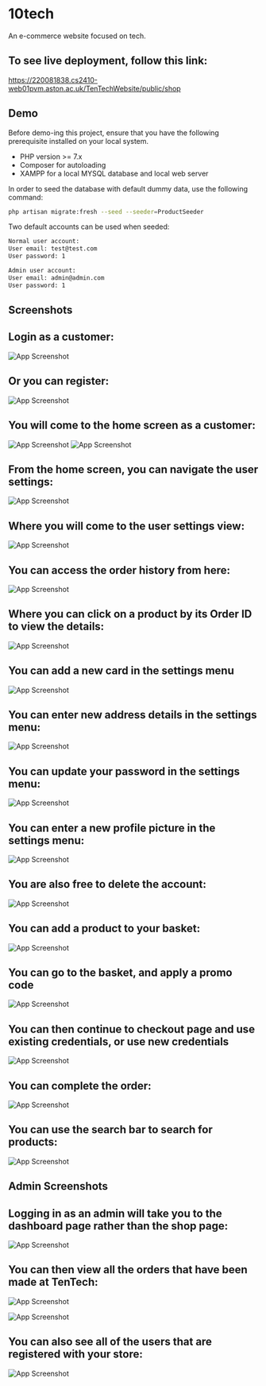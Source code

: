 
# 10tech

An e-commerce website focused on tech.

To see live deployment, follow this link:
-
https://220081838.cs2410-web01pvm.aston.ac.uk/TenTechWebsite/public/shop





## Demo

Before demo-ing this project, ensure that you have the following prerequisite installed on your local system.

- PHP version >= 7.x
- Composer for autoloading
- XAMPP for a local MYSQL database and local web server

In order to seed the database with default dummy data, use the following command:

```bash
php artisan migrate:fresh --seed --seeder=ProductSeeder
```

Two default accounts can be used when seeded:

```bash
Normal user account:
User email: test@test.com
User password: 1
```

```bash
Admin user account:
User email: admin@admin.com
User password: 1
```

## Screenshots
Login as a customer:
-

![App Screenshot](https://github.com/AQ-GB/10tech/blob/main/TenTechWebsite/public/loginreadme.png?raw=true)

Or you can register:
-

![App Screenshot](https://github.com/AQ-GB/10tech/blob/main/TenTechWebsite/public/registerreadme.png?raw=true)

You will come to the home screen as a customer:
-
![App Screenshot](https://raw.githubusercontent.com/AQ-GB/10tech/main/TenTechWebsite/public/homescreencustprt1.png)
![App Screenshot](https://raw.githubusercontent.com/AQ-GB/10tech/main/TenTechWebsite/public/homescreencustprt2.png)

From the home screen, you can navigate the user settings:
-
![App Screenshot](https://raw.githubusercontent.com/AQ-GB/10tech/main/TenTechWebsite/public/homescreencustdropdown.png)

Where you will come to the user settings view:
-
![App Screenshot](https://raw.githubusercontent.com/AQ-GB/10tech/main/TenTechWebsite/public/settingsviewreadme.png)

You can access the order history from here: 
-
![App Screenshot](https://raw.githubusercontent.com/AQ-GB/10tech/main/TenTechWebsite/public/orderhistryreadme.png)

Where you can click on a product by its Order ID to view the details:
-
![App Screenshot](https://raw.githubusercontent.com/AQ-GB/10tech/main/TenTechWebsite/public/orderdetailsreadme.png)

You can add a new card in the settings menu
- 
![App Screenshot](https://raw.githubusercontent.com/AQ-GB/10tech/main/TenTechWebsite/public/entercardetailsreadme.png)

You can enter new address details in the settings menu:
- 
![App Screenshot](https://raw.githubusercontent.com/AQ-GB/10tech/main/TenTechWebsite/public/enteraddreessinforeadme.png)

You can update your password in the settings menu:
- 
![App Screenshot](https://raw.githubusercontent.com/AQ-GB/10tech/main/TenTechWebsite/public/enterpasswordreadme.png)

You can enter a new profile picture in the settings menu:
- 
![App Screenshot](https://raw.githubusercontent.com/AQ-GB/10tech/main/TenTechWebsite/public/enterpfpreadme.png)

You are also free to delete the account: 
- 
![App Screenshot](https://raw.githubusercontent.com/AQ-GB/10tech/main/TenTechWebsite/public/deleteaccountreadme.png)

You can add a product to your basket:
- 
![App Screenshot](https://raw.githubusercontent.com/AQ-GB/10tech/main/TenTechWebsite/public/addedtobasketreadme.png)

You can go to the basket, and apply a promo code
- 
![App Screenshot](https://raw.githubusercontent.com/AQ-GB/10tech/main/TenTechWebsite/public/applypromocodereadme.png)

You can then continue to checkout page and use existing credentials, or use new credentials
- 
![App Screenshot](https://raw.githubusercontent.com/AQ-GB/10tech/main/TenTechWebsite/public/checkoutreadme.png)

You can complete the order:
- 
![App Screenshot](https://raw.githubusercontent.com/AQ-GB/10tech/main/TenTechWebsite/public/completeorderreadme.png)

You can use the search bar to search for products:
- 
![App Screenshot](https://raw.githubusercontent.com/AQ-GB/10tech/main/TenTechWebsite/public/searchbarreadme.png)

Admin Screenshots
-

Logging in as an admin will take you to the dashboard page rather than the shop page:
- 
![App Screenshot](https://raw.githubusercontent.com/AQ-GB/10tech/main/TenTechWebsite/public/admindashreadme.png)


You can then view all the orders that have been made at TenTech:
- 
![App Screenshot](https://raw.githubusercontent.com/AQ-GB/10tech/main/TenTechWebsite/public/ordersadminprt1readme.png)

![App Screenshot](https://raw.githubusercontent.com/AQ-GB/10tech/main/TenTechWebsite/public/ordersadminprt2readme.png)

You can also see all of the users that are registered with your store:
- 
![App Screenshot](https://raw.githubusercontent.com/AQ-GB/10tech/main/TenTechWebsite/public/usersreadmeadmin.png)
